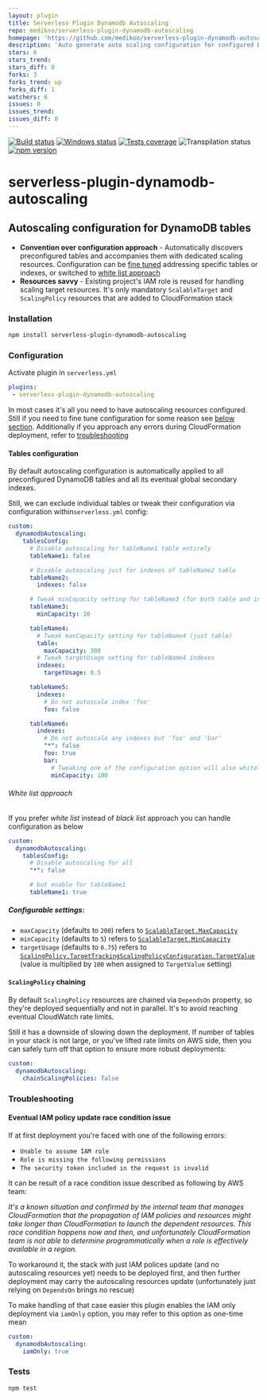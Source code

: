 ```yaml
---
layout: plugin
title: Serverless Plugin Dynamodb Autoscaling
repo: medikoo/serverless-plugin-dynamodb-autoscaling
homepage: 'https://github.com/medikoo/serverless-plugin-dynamodb-autoscaling'
description: 'Auto generate auto scaling configuration for configured DynamoDB tables'
stars: 6
stars_trend: 
stars_diff: 0
forks: 3
forks_trend: up
forks_diff: 1
watchers: 6
issues: 0
issues_trend: 
issues_diff: 0
---
```



[![Build status][semaphore-image]][semaphore-url]
[![Windows status][appveyor-image]][appveyor-url]
[![Tests coverage][codecov-image]][codecov-url]
![Transpilation status][transpilation-image]
[![npm version][npm-image]][npm-url]

# serverless-plugin-dynamodb-autoscaling

## Autoscaling configuration for DynamoDB tables

* **Convention over configuration approach** - Automatically discovers preconfigured tables and accompanies them with dedicated scaling resources. Configuration can be [fine tuned](#tables-configuration) addressing specific tables or indexes, or switched to [white list approach](#white-list-approach)
* **Resources savvy** - Existing project's IAM role is reused for handling scaling target resources. It's only mandatory `ScalableTarget` and `ScalingPolicy` resources that are added to CloudFormation stack

### Installation

```bash
npm install serverless-plugin-dynamodb-autoscaling
```

### Configuration

Activate plugin in `serverless.yml`

```yaml
plugins:
 - serverless-plugin-dynamodb-autoscaling
```

In most cases it's all you need to have autoscaling resources configured.
Still if you need to fine tune configuration for some reason see [below section](#tables-configuration). Additionally if you approach any errors during CloudFormation deployment, refer to [troubleshooting](#troubleshooting)

#### Tables configuration

By default autoscaling configuration is automatically applied to all preconfigured DynamoDB tables and all its eventual global secondary indexes.

Still, we can exclude individual tables or tweak their configuration via configuration within`serverless.yml` config:

```yaml
custom:
  dynamodbAutoscaling:
    tablesConfig:
      # Disable autoscaling for tableName1 table entirely
      tableName1: false

      # Disable autoscaling just for indexes of tableName2 table
      tableName2:
        indexes: false

      # Tweak minCapacity setting for tableName3 (for both table and indexes)
      tableName3:
        minCapacity: 10

      tableName4:
        # Tweak maxCapacity setting for tableName4 (just table)
        table:
          maxCapacity: 300
        # Tweak targetUsage setting for tableName4 indexes
        indexes:
          targetUsage: 0.5

      tableName5:
        indexes:
          # Do not autoscale index 'foo'
          foo: false

      tableName6:
        indexes:
          # Do not autoscale any indexes but 'foo' and 'bar'
          "*": false
          foo: true
          bar:
            # Tweaking one of the configuration option will also whitelist the index
            minCapacity: 100
```

###### White list approach

If you prefer _white list_ instead of _black list_ approach you can handle configuration as below

```yaml
custom:
  dynamodbAutoscaling:
    tablesConfig:
      # Disable autoscaling for all
      "*": false

      # but enable for tableName1
      tableName1: true
```

##### Configurable settings:

* `maxCapacity` (defaults to `200`) refers to [`ScalableTarget.MaxCapacity`](http://docs.aws.amazon.com/ApplicationAutoScaling/latest/APIReference/API_RegisterScalableTarget.html#API_RegisterScalableTarget_RequestSyntax)
* `minCapacity` (defaults to `5`) refers to [`ScalableTarget.MinCapacity`](http://docs.aws.amazon.com/ApplicationAutoScaling/latest/APIReference/API_RegisterScalableTarget.html#API_RegisterScalableTarget_RequestSyntax)
* `targetUsage` (defaults to `0.75`) refers to [`ScalingPolicy.TargetTrackingScalingPolicyConfiguration.TargetValue`](http://docs.aws.amazon.com/ApplicationAutoScaling/latest/APIReference/API_TargetTrackingScalingPolicyConfiguration.html) (value is multiplied by `100` when assigned to `TargetValue` setting)

#### `ScalingPolicy` chaining

By default `ScalingPolicy` resources are chained via `DependsOn` property, so they're deployed sequentially and not in parallel. It's to avoid reaching eventual CloudWatch rate limits.

Still it has a downside of slowing down the deployment. If number of tables in your stack is not large, or you've lifted rate limits on AWS side, then you can safely turn off that option to ensure more robust deployments:

```yaml
custom:
  dynamodbAutoscaling:
    chainScalingPolicies: false
```

### Troubleshooting

#### Eventual IAM policy update race condition issue

If at first deployment you're faced with one of the following errors:

* `Unable to assume IAM role`
* `Role is missing the following permissions`
* `The security token included in the request is invalid`

It can be result of a race condition issue described as following by AWS team:

_It's a known situation and confirmed by the internal team that manages CloudFormation that the propagation of IAM policies and resources might take longer than CloudFormation to launch the dependent resources. This race condition happens now and then, and unfortunately CloudFormation team is not able to determine programmatically when a role is effectively available in a region._

To workaround it, the stack with just IAM polices update (and no autoscaling resources yet) needs to be deployed first, and then further deployment may carry the autoscaling resources update (unfortunately just relying on `DependsOn` brings no rescue)

To make handling of that case easier this plugin enables the IAM only deployment via `iamOnly` option, you may refer to this option as one-time mean

```yaml
custom:
  dynamodbAutoscaling:
    iamOnly: true
```

### Tests

```bash
npm test
```

[semaphore-image]: https://semaphoreci.com/api/v1/medikoo-org/serverless-plugin-dynamodb-autoscaling/branches/master/badge.svg
[semaphore-url]: https://semaphoreci.com/medikoo-org/serverless-plugin-dynamodb-autoscaling
[appveyor-image]: https://img.shields.io/appveyor/ci/medikoo/serverless-plugin-dynamodb-autoscaling.svg
[appveyor-url]: https://ci.appveyor.com/project/medikoo/serverless-plugin-dynamodb-autoscaling
[codecov-image]: https://img.shields.io/codecov/c/github/medikoo/serverless-plugin-dynamodb-autoscaling.svg
[codecov-url]: https://codecov.io/gh/medikoo/serverless-plugin-dynamodb-autoscaling
[transpilation-image]: https://img.shields.io/badge/transpilation-free-brightgreen.svg
[npm-image]: https://img.shields.io/npm/v/serverless-plugin-dynamodb-autoscaling.svg
[npm-url]: https://www.npmjs.com/package/serverless-plugin-dynamodb-autoscaling
